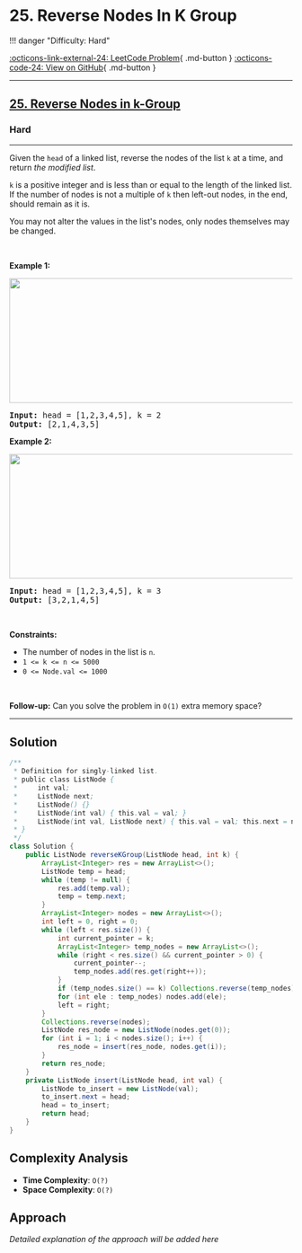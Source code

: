 # 25. Reverse Nodes In K Group

!!! danger "Difficulty: Hard"

[:octicons-link-external-24: LeetCode Problem](https://leetcode.com/problems/reverse-nodes-in-k-group/){ .md-button }
[:octicons-code-24: View on GitHub](https://github.com/RAJ8664/Leetcode/tree/master/0025-reverse-nodes-in-k-group){ .md-button }

---

<h2><a href="https://leetcode.com/problems/reverse-nodes-in-k-group">25. Reverse Nodes in k-Group</a></h2><h3>Hard</h3><hr><p>Given the <code>head</code> of a linked list, reverse the nodes of the list <code>k</code> at a time, and return <em>the modified list</em>.</p>

<p><code>k</code> is a positive integer and is less than or equal to the length of the linked list. If the number of nodes is not a multiple of <code>k</code> then left-out nodes, in the end, should remain as it is.</p>

<p>You may not alter the values in the list&#39;s nodes, only nodes themselves may be changed.</p>

<p>&nbsp;</p>
<p><strong class="example">Example 1:</strong></p>
<img alt="" src="https://assets.leetcode.com/uploads/2020/10/03/reverse_ex1.jpg" style="width: 542px; height: 222px;" />
<pre>
<strong>Input:</strong> head = [1,2,3,4,5], k = 2
<strong>Output:</strong> [2,1,4,3,5]
</pre>

<p><strong class="example">Example 2:</strong></p>
<img alt="" src="https://assets.leetcode.com/uploads/2020/10/03/reverse_ex2.jpg" style="width: 542px; height: 222px;" />
<pre>
<strong>Input:</strong> head = [1,2,3,4,5], k = 3
<strong>Output:</strong> [3,2,1,4,5]
</pre>

<p>&nbsp;</p>
<p><strong>Constraints:</strong></p>

<ul>
	<li>The number of nodes in the list is <code>n</code>.</li>
	<li><code>1 &lt;= k &lt;= n &lt;= 5000</code></li>
	<li><code>0 &lt;= Node.val &lt;= 1000</code></li>
</ul>

<p>&nbsp;</p>
<p><strong>Follow-up:</strong> Can you solve the problem in <code>O(1)</code> extra memory space?</p>


---

## Solution

```java
/**
 * Definition for singly-linked list.
 * public class ListNode {
 *     int val;
 *     ListNode next;
 *     ListNode() {}
 *     ListNode(int val) { this.val = val; }
 *     ListNode(int val, ListNode next) { this.val = val; this.next = next; }
 * }
 */
class Solution {
    public ListNode reverseKGroup(ListNode head, int k) {
        ArrayList<Integer> res = new ArrayList<>();
        ListNode temp = head;
        while (temp != null) {
            res.add(temp.val);
            temp = temp.next;
        }
        ArrayList<Integer> nodes = new ArrayList<>();
        int left = 0, right = 0;
        while (left < res.size()) {
            int current_pointer = k;
            ArrayList<Integer> temp_nodes = new ArrayList<>();
            while (right < res.size() && current_pointer > 0) {
                current_pointer--;
                temp_nodes.add(res.get(right++));
            }
            if (temp_nodes.size() == k) Collections.reverse(temp_nodes);
            for (int ele : temp_nodes) nodes.add(ele);
            left = right;
        }
        Collections.reverse(nodes);
        ListNode res_node = new ListNode(nodes.get(0));
        for (int i = 1; i < nodes.size(); i++) {
            res_node = insert(res_node, nodes.get(i));
        } 
        return res_node;
    }
    private ListNode insert(ListNode head, int val) {
        ListNode to_insert = new ListNode(val);
        to_insert.next = head;
        head = to_insert;
        return head;
    }
}

```

## Complexity Analysis

- **Time Complexity**: `O(?)`
- **Space Complexity**: `O(?)`

## Approach

*Detailed explanation of the approach will be added here*

